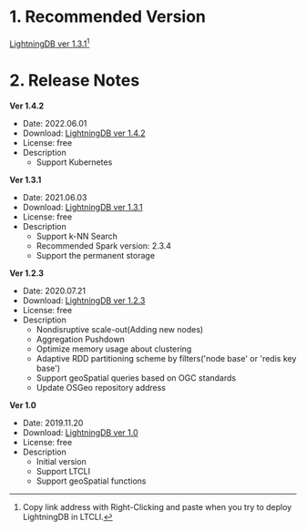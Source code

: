 # 1. Recommended Version

[LightningDB ver 1.3.1](https://drive.google.com/file/d/171jadrc0FI1EESCNBUaYsN--HQnWD-MA/view?usp=sharing)[^1]

# 2. Release Notes

**Ver 1.4.2**

- Date: 2022.06.01
- Download: [LightningDB ver 1.4.2](https://drive.google.com/file/d/171jadrc0FI1EESCNBUaYsN--HQnWD-MA/view?usp=sharing)
- License: free
- Description
    - Support Kubernetes


**Ver 1.3.1**

- Date: 2021.06.03
- Download: [LightningDB ver 1.3.1](https://drive.google.com/file/d/1BDXVLmPygd7YrthI5e4vIN09xBummRGN/view?usp=sharing)
- License: free
- Description
    - Support k-NN Search
    - Recommended Spark version: 2.3.4
    - Support the permanent storage



**Ver 1.2.3**

- Date: 2020.07.21
- Download: [LightningDB ver 1.2.3](https://drive.google.com/file/d/1gjsx-Ng1TvxuLXoF3uKgKp7sfq5YFLgq/view?usp=sharing)
- License: free
- Description
    - Nondisruptive scale-out(Adding new nodes)
    - Aggregation Pushdown
    - Optimize memory usage about clustering
    - Adaptive RDD partitioning scheme by filters('node base' or 'redis key base')
    - Support geoSpatial queries based on OGC standards
    - Update OSGeo repository address



**Ver 1.0**

- Date: 2019.11.20
- Download: [LightningDB ver 1.0](https://drive.google.com/file/d/1gjsx-Ng1TvxuLXoF3uKgKp7sfq5YFLgq/view?usp=sharing)
- License: free
- Description
    - Initial version
    - Support LTCLI
    - Support geoSpatial functions


[^1]: Copy link address with Right-Clicking and paste when you  try to deploy LightningDB in LTCLI.
